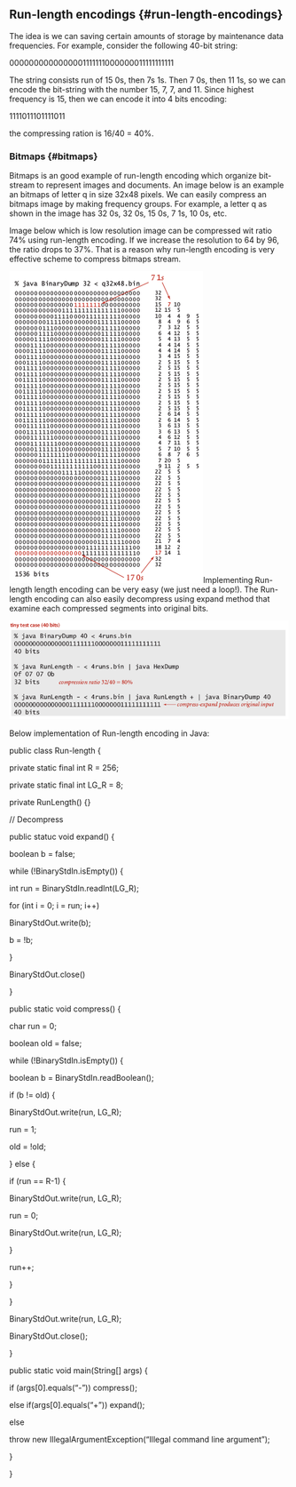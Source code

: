 ## Run-length encodings {#run-length-encodings}

The idea is we can saving certain amounts of storage by maintenance data frequencies. For example, consider the following 40-bit string:

0000000000000001111111000000011111111111

The string consists run of 15 0s, then 7s 1s. Then 7 0s, then 11 1s, so we can encode the bit-string with the number 15, 7, 7, and 11\. Since highest frequency is 15, then we can encode it into 4 bits encoding:

1111011101111011

the compressing ration is 16/40 = 40%.

### Bitmaps {#bitmaps}

Bitmaps is an good example of run-length encoding which organize bit-stream to represent images and documents. An image below is an example an bitmaps of letter q in size 32x48 pixels. We can easily compress an bitmaps image by making frequency groups. For example, a letter q as shown in the image has 32 0s, 32 0s, 15 0s, 7 1s, 10 0s, etc.

Image below which is low resolution image can be compressed wit ratio 74% using run-length encoding. If we increase the resolution to 64 by 96, the ratio drops to 37%. That is a reason why run-length encoding is very effective scheme to compress bitmaps stream.

![](../assets/image1.png)Implementing Run-length length encoding can be very easy (we just need a loop!). The Run-length encoding can also easily decompress using expand method that examine each compressed segments into original bits.

![](../assets/image2.png)

Below implementation of Run-length encoding in Java:

public class Run-length {

private static final int R = 256;

private static final int LG_R = 8;

private RunLength() {}

// Decompress

public statuc void expand() {

boolean b = false;

while (!BinaryStdIn.isEmpty()) {

int run = BinaryStdIn.readInt(LG_R);

for (int i = 0; i = run; i++)

BinaryStdOut.write(b);

b = !b;

}

BinaryStdOut.close()

}

public static void compress() {

char run = 0;

boolean old = false;

while (!BinaryStdIn.isEmpty()) {

boolean b = BinaryStdIn.readBoolean();

if (b != old) {

BinaryStdOut.write(run, LG_R);

run = 1;

old = !old;

} else {

if (run == R-1) {

BinaryStdOut.write(run, LG_R);

run = 0;

BinaryStdOut.write(run, LG_R);

}

run++;

}

}

BinaryStdOut.write(run, LG_R);

BinaryStdOut.close();

}

public static void main(String[] args) {

if (args[0].equals(“-”)) compress();

else if(args[0].equals(“+”)) expand();

else

throw new IllegalArgumentException(“Illegal command line argument”);

}

}